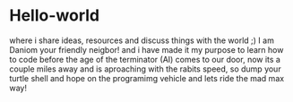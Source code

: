 # Hello-world
where i share ideas, resources and discuss things with the world ;)
I am Daniom your friendly neigbor! and i have made it my purpose to learn how to code before the age of the terminator  (AI) comes to our door, now its a couple miles away and is aproaching with the rabits speed, so dump your turtle shell and hope on the programimg vehicle and lets ride the mad max way!
